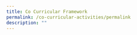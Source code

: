 ```yaml
---
title: Co Curricular Framework
permalink: /co-curricular-activities/permalink
description: ""
---
```

